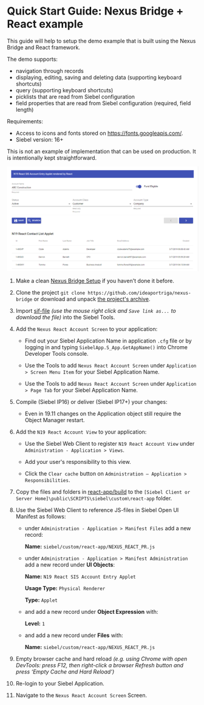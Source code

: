 # Quick Start Guide: Nexus Bridge + React example

This guide will help to setup the demo example that is built using the Nexus Bridge and React framework.

The demo supports:

- navigation through records
- displaying, editing, saving and deleting data (supporting keyboard shortcuts)
- query (supporting keyboard shortcuts)
- picklists that are read from Siebel configuration
- field properties that are read from Siebel configuration (required, field length)

Requirements:

- Access to icons and fonts stored on https://fonts.googleapis.com/.
- Siebel version: 16+

This is not an example of implementation that can be used on production. It is intentionally kept straightforward.

![result](demo_react.png)

1. Make a clean [Nexus Bridge Setup](/../../wiki/Setup-Nexus-Bridge) if you haven't done it before.

1. Clone the project `git clone https://github.com/ideaportriga/nexus-bridge` or download and unpack [the project's archive](../../../../../archive/master.zip).

1. Import [sif-file](https://raw.githubusercontent.com/ideaportriga/nexus-bridge/master/examples/REACT%20Examples/Demo%20Example/SIF/N19_React_Objects.sif) _(use the mouse right click and `Save link as...` to download the file)_ into the Siebel Tools.

1. Add the `Nexus React Account Screen` to your application:

   - Find out your Siebel Application Name in application `.cfg` file or by logging in and typing `SiebelApp.S_App.GetAppName()` into Chrome Developer Tools console.

   - Use the Tools to add `Nexus React Account Screen` under `Application > Screen Menu Item` for your Siebel Application Name.

   - Use the Tools to add `Nexus React Account Screen` under `Application > Page Tab` for your Siebel Application Name.

1. Compile (Siebel IP16) or deliver (Siebel IP17+) your changes:

   - Even in 19.11 changes on the Application object still require the Object Manager restart.

1. Add the `N19 React Account View` to your application:

   - Use the Siebel Web Client to register `N19 React Account View` under `Administration - Application > Views`.

   - Add your user's responsibility to this view.
   - Click the `Clear cache` button on `Administration – Application > Responsibilities`.

1. Copy the files and folders in [react-app/build](../../../../../tree/master/examples/REACT%20Examples/Demo%20Example/react-app/build) to the `[Siebel Client or Server Home]\public\SCRIPTS\siebel\custom\react-app` folder.

1. Use the Siebel Web Client to reference JS-files in Siebel Open UI Manifest as follows:

   - under `Administration - Application > Manifest Files` add a new record:

     **Name:** `siebel/custom/react-app/NEXUS_REACT_PR.js`

   - under `Administration - Application > Manifest Administration` add a new record under **UI Objects**:

     **Name:** `N19 React SIS Account Entry Applet`

     **Usage Type:** `Physical Renderer`

     **Type:** `Applet`

   - and add a new record under **Object Expression** with:

     **Level:** `1`

   - and add a new record under **Files** with:

     **Name:** `siebel/custom/react-app/NEXUS_REACT_PR.js`

1. Empty browser cache and hard reload _(e.g. using Chrome with open DevTools: press F12, then right-click a browser Refresh button and press ‘Empty Cache and Hard Reload’)_

1. Re-login to your Siebel Application.

1. Navigate to the `Nexus React Account Screen` Screen.
